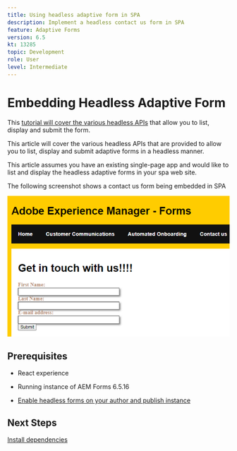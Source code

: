 ```yaml
---
title: Using headless adaptive form in SPA
description: Implement a headless contact us form in SPA
feature: Adaptive Forms
version: 6.5
kt: 13285
topic: Development
role: User
level: Intermediate
---
```


# Embedding Headless Adaptive Form

This [tutorial will cover the various headless APIs](https://opensource.adobe.com/aem-forms-af-runtime/api/#section/Introduction) that allow you to list, display and submit the form.

This article will cover the various headless APIs that are provided to allow you to list, display and submit adaptive forms in a headless manner.
 
This article assumes you have an existing single-page app and would like to list and display the headless adaptive forms in your spa web site.

The following screenshot shows a contact us form being embedded in SPA

![contact-us-form](./assets/contact-us-form.png)

## Prerequisites

* React experience

* Running instance of AEM Forms 6.5.16

* [Enable headless forms on your author and publish instance](https://experienceleague.adobe.com/docs/experience-manager-headless-adaptive-forms/using/quick-setup/enable-headless-adaptive-forms-and-core-components.html?lang=en)

## Next Steps

[Install dependencies](./install-af-react-libraries.md)

